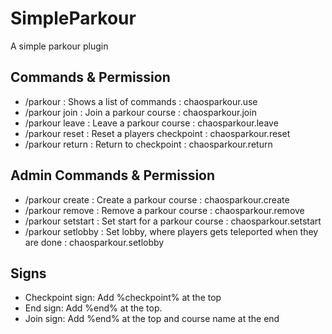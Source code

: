 # SimpleParkour
A simple parkour plugin

## Commands & Permission
- /parkour : Shows a list of commands : chaosparkour.use
- /parkour join <name> : Join a parkour course : chaosparkour.join
- /parkour leave : Leave a parkour course : chaosparkour.leave
- /parkour reset : Reset a players checkpoint : chaosparkour.reset
- /parkour return : Return to checkpoint : chaosparkour.return

## Admin Commands & Permission
- /parkour create <name> : Create a parkour course : chaosparkour.create
- /parkour remove <name> : Remove a parkour course : chaosparkour.remove
- /parkour setstart <name> : Set start for a parkour course : chaosparkour.setstart
- /parkour setlobby : Set lobby, where players gets teleported when they are done : chaosparkour.setlobby

## Signs

- Checkpoint sign: Add %checkpoint% at the top
- End sign: Add %end% at the top.
- Join sign: Add %end% at the top and course name at the end
